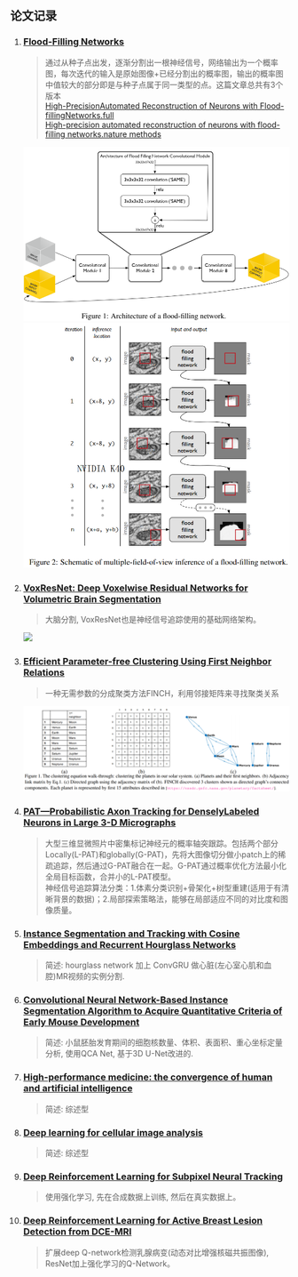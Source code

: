 
## 论文记录
1. ### [Flood-Filling Networks](https://arxiv.org/abs/1611.00421)
    > 通过从种子点出发，逐渐分割出一根神经信号，网络输出为一个概率图，每次迭代的输入是原始图像+已经分割出的概率图，输出的概率图中值较大的部分即是与种子点属于同一类型的点。这篇文章总共有3个版本  
    > [High-Precision​ ​Automated​ ​Reconstruction​ ​of​ ​Neurons​ ​with​ ​Flood-filling​ ​Networks.full](https://www.biorxiv.org/content/biorxiv/early/2017/10/09/200675.full.pdf)  
    > [High-precision automated reconstruction of neurons with flood-filling networks.nature methods](https://www.nature.com/articles/s41592-018-0049-4)

    ![](./pics/1/FFN_Architecture.png) ![](./pics/1/inference_of_ffn.png)

2. ### [VoxResNet: Deep Voxelwise Residual Networks for Volumetric Brain Segmentation](https://arxiv.org/abs/1608.05895)
    > 大脑分割, VoxResNet也是神经信号追踪使用的基础网络架构。
    
    ![](./pics/VoxResNet.png)

3. ### [Efficient Parameter-free Clustering Using First Neighbor Relations](https://arxiv.org/abs/1902.11266)
    > 一种无需参数的分成聚类方法FINCH，利用邻接矩阵来寻找聚类关系

    ![](pics/3/FINCH.png)

4. ### [PAT—Probabilistic Axon Tracking for DenselyLabeled Neurons in Large 3-D Micrographs](https://1drv.ms/b/s!AtpgLItiDx9XsV8fBYC5fa9k_zfW?e=FLTa2m)
    > 大型三维显微照片中密集标记神经元的概率轴突跟踪。包括两个部分Locally(L-PAT)和globally(G-PAT)，先将大图像切分做小patch上的稀疏追踪，然后通过G-PAT融合在一起。G-PAT通过概率优化方法最小化全局目标函数，合并小的L-PAT模型。  
    神经信号追踪算法分类：1.体素分类识别+骨架化+树型重建(适用于有清晰背景的数据)；2.局部探索策略法，能够在局部适应不同的对比度和图像质量。


5. ### [Instance Segmentation and Tracking with Cosine Embeddings and Recurrent Hourglass Networks](https://arxiv.org/pdf/1806.02070.pdf)
    >简述: hourglass network 加上 ConvGRU 做心脏(左心室心肌和血腔)MR视频的实例分割.

6. ### [Convolutional Neural Network-Based Instance Segmentation Algorithm to Acquire Quantitative Criteria of Early Mouse Development](https://www.biorxiv.org/content/biorxiv/early/2018/06/01/324186.full.pdf)
    >简述: 小鼠胚胎发育期间的细胞核数量、体积、表面积、重心坐标定量分析, 使用QCA Net, 基于3D U-Net改进的.

7. ### [High-performance medicine: the convergence of human and artificial intelligence](https://www.nature.com/articles/s41591-018-0300-7)
    >简述: 综述型

8. ### [Deep learning for cellular image analysis](https://www.nature.com/articles/s41592-019-0403-1)
    > 简述: 综述型

9.  ### [Deep Reinforcement Learning for Subpixel Neural Tracking](http://proceedings.mlr.press/v102/dai19a/dai19a.pdf)
    > 使用强化学习, 先在合成数据上训练, 然后在真实数据上。

10. ### [Deep Reinforcement Learning for Active Breast Lesion Detection from DCE-MRI](https://cs.adelaide.edu.au/~gabriel/DRL_maicasEtAl.pdf)
    > 扩展deep Q-network检测乳腺病变(动态对比增强核磁共振图像), ResNet加上强化学习的Q-Network。






